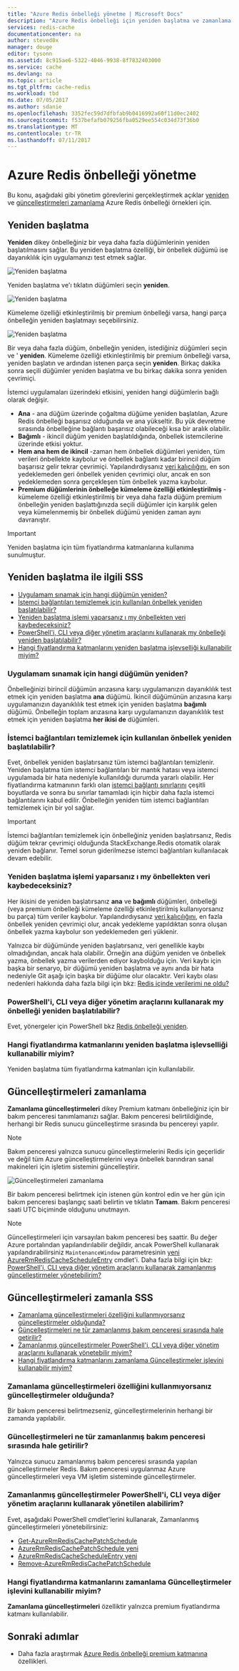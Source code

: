 ```yaml
---
title: "Azure Redis önbelleği yönetme | Microsoft Docs"
description: "Azure Redis önbelleği için yeniden başlatma ve zamanlama güncelleştirmeleri gibi yönetim görevlerini gerçekleştirmek öğrenin"
services: redis-cache
documentationcenter: na
author: steved0x
manager: douge
editor: tysonn
ms.assetid: 8c915ae6-5322-4046-9938-8f7832403000
ms.service: cache
ms.devlang: na
ms.topic: article
ms.tgt_pltfrm: cache-redis
ms.workload: tbd
ms.date: 07/05/2017
ms.author: sdanie
ms.openlocfilehash: 3352fec59d7dfbfab9b0416992a60f11d0ec2402
ms.sourcegitcommit: f537befafb079256fba0529ee554c034d73f36b0
ms.translationtype: MT
ms.contentlocale: tr-TR
ms.lasthandoff: 07/11/2017
---
```

# <a name="how-to-administer-azure-redis-cache"></a>Azure Redis önbelleği yönetme
Bu konu, aşağıdaki gibi yönetim görevlerini gerçekleştirmek açıklar [yeniden](#reboot) ve [güncelleştirmeleri zamanlama](#schedule-updates) Azure Redis önbelleği örnekleri için.

## <a name="reboot"></a>Yeniden başlatma
**Yeniden** dikey önbelleğiniz bir veya daha fazla düğümlerinin yeniden başlatılmasını sağlar. Bu yeniden başlatma özelliği, bir önbellek düğümü ise dayanıklılık için uygulamanızı test etmek sağlar.

![Yeniden başlatma](./media/cache-administration/redis-cache-administration-reboot.png)

Yeniden başlatma ve'ı tıklatın düğümleri seçin **yeniden**.

![Yeniden başlatma](./media/cache-administration/redis-cache-reboot.png)

Kümeleme özelliği etkinleştirilmiş bir premium önbelleği varsa, hangi parça önbelleğin yeniden başlatmayı seçebilirsiniz.

![Yeniden başlatma](./media/cache-administration/redis-cache-reboot-cluster.png)

Bir veya daha fazla düğüm, önbelleğin yeniden, istediğiniz düğümleri seçin ve ' **yeniden**. Kümeleme özelliği etkinleştirilmiş bir premium önbelleği varsa, yeniden başlatın ve ardından istenen parça seçin **yeniden**. Birkaç dakika sonra seçili düğümler yeniden başlatma ve bu birkaç dakika sonra yeniden çevrimiçi.

İstemci uygulamaları üzerindeki etkisini, yeniden hangi düğümlerin bağlı olarak değişir.

* **Ana** - ana düğüm üzerinde çoğaltma düğüme yeniden başlatılan, Azure Redis önbelleği başarısız olduğunda ve ana yükseltir. Bu yük devretme sırasında önbelleğine bağlantı başarısız olabileceği kısa bir aralık olabilir.
* **Bağımlı** - ikincil düğüm yeniden başlatıldığında, önbellek istemcilerine üzerinde etkisi yoktur.
* **Hem ana hem de ikincil** -zaman hem önbellek düğümleri yeniden, tüm verileri önbellekte kaybolur ve önbellek bağlantı kadar birincil düğüm başarısız gelir tekrar çevrimiçi. Yapılandırdıysanız [veri kalıcılığını](cache-how-to-premium-persistence.md), en son yedeklemeden geri önbellek yeniden çevrimiçi olur, ancak en son yedeklemeden sonra gerçekleşen tüm önbellek yazma kaybolur.
* **Premium düğümlerinin önbelleğe kümeleme özelliği etkinleştirilmiş** - kümeleme özelliği etkinleştirilmiş bir veya daha fazla düğüm premium önbelleğin yeniden başlattığınızda seçili düğümler için karşılık gelen veya kümelenmemiş bir önbellek düğümü yeniden zaman aynı davranıştır.

> [!IMPORTANT]
> Yeniden başlatma için tüm fiyatlandırma katmanlarına kullanıma sunulmuştur.
> 
> 

## <a name="reboot-faq"></a>Yeniden başlatma ile ilgili SSS
* [Uygulamam sınamak için hangi düğümün yeniden?](#which-node-should-i-reboot-to-test-my-application)
* [İstemci bağlantıları temizlemek için kullanılan önbellek yeniden başlatılabilir?](#can-i-reboot-the-cache-to-clear-client-connections)
* [Yeniden başlatma işlemi yaparsanız ı my önbellekten veri kaybedeceksiniz?](#will-i-lose-data-from-my-cache-if-i-do-a-reboot)
* [PowerShell'i, CLI veya diğer yönetim araçlarını kullanarak my önbelleği yeniden başlatılabilir?](#can-i-reboot-my-cache-using-powershell-cli-or-other-management-tools)
* [Hangi fiyatlandırma katmanlarını yeniden başlatma işlevselliği kullanabilir miyim?](#what-pricing-tiers-can-use-the-reboot-functionality)

### <a name="which-node-should-i-reboot-to-test-my-application"></a>Uygulamam sınamak için hangi düğümün yeniden?
Önbelleğinizi birincil düğümün arızasına karşı uygulamanızın dayanıklılık test etmek için yeniden başlatma **ana** düğümü. İkincil düğümünün arızasına karşı uygulamanızın dayanıklılık test etmek için yeniden başlatma **bağımlı** düğümü. Önbelleğin toplam arızasına karşı uygulamanızın dayanıklılık test etmek için yeniden başlatma **her ikisi de** düğümleri.

### <a name="can-i-reboot-the-cache-to-clear-client-connections"></a>İstemci bağlantıları temizlemek için kullanılan önbellek yeniden başlatılabilir?
Evet, önbellek yeniden başlatırsanız tüm istemci bağlantıları temizlenir. Yeniden başlatma tüm istemci bağlantıları bir mantık hatası veya istemci uygulamada bir hata nedeniyle kullanıldığı durumda yararlı olabilir. Her fiyatlandırma katmanının farklı olan [istemci bağlantı sınırlarını](cache-configure.md#default-redis-server-configuration) çeşitli boyutlarda ve sonra bu sınırlar tamamladı için hiçbir daha fazla istemci bağlantılarını kabul edilir. Önbelleğin yeniden tüm istemci bağlantıları temizlemek için bir yol sağlar.

> [!IMPORTANT]
> İstemci bağlantıları temizlemek için önbelleğiniz yeniden başlatırsanız, Redis düğüm tekrar çevrimiçi olduğunda StackExchange.Redis otomatik olarak yeniden bağlanır. Temel sorun giderilmezse istemci bağlantıları kullanılacak devam edebilir.
> 
> 

### <a name="will-i-lose-data-from-my-cache-if-i-do-a-reboot"></a>Yeniden başlatma işlemi yaparsanız ı my önbellekten veri kaybedeceksiniz?
Her ikisini de yeniden başlatırsanız **ana** ve **bağımlı** düğümleri, önbelleği (veya premium önbelleği kümeleme özelliği etkinleştirilmiş kullanıyorsanız bu parça) tüm veriler kaybolur. Yapılandırdıysanız [veri kalıcılığını](cache-how-to-premium-persistence.md), en fazla önbellek yeniden çevrimiçi olur, ancak yedekleme yapıldıktan sonra oluşan önbellek yazma kaybolur son yedeklemeden geri yüklenir.

Yalnızca bir düğümünde yeniden başlatırsanız, veri genellikle kaybı olmadığından, ancak hala olabilir. Örneğin ana düğüm yeniden ve önbellek yazma, önbellek yazma verilerden ediyor kaybolduğu için. Veri kaybı için başka bir senaryo, bir düğümü yeniden başlatma ve aynı anda bir hata nedeniyle Git aşağı için başka bir düğüme olur olacaktır. Veri kaybı olası nedenleri hakkında daha fazla bilgi için bkz: [Redis içinde verilerimi ne oldu?](https://gist.github.com/JonCole/b6354d92a2d51c141490f10142884ea4#file-whathappenedtomydatainredis-md)

### <a name="can-i-reboot-my-cache-using-powershell-cli-or-other-management-tools"></a>PowerShell'i, CLI veya diğer yönetim araçlarını kullanarak my önbelleği yeniden başlatılabilir?
Evet, yönergeler için PowerShell bkz [Redis önbelleği yeniden](cache-howto-manage-redis-cache-powershell.md#to-reboot-a-redis-cache).

### <a name="what-pricing-tiers-can-use-the-reboot-functionality"></a>Hangi fiyatlandırma katmanlarını yeniden başlatma işlevselliği kullanabilir miyim?
Yeniden başlatma tüm fiyatlandırma katmanları için kullanılabilir.

## <a name="schedule-updates"></a>Güncelleştirmeleri zamanlama
**Zamanlama güncelleştirmeleri** dikey Premium katmanı önbelleğiniz için bir bakım penceresi tanımlamanızı sağlar. Bakım penceresi belirtildiğinde, herhangi bir Redis sunucu güncelleştirme sırasında bu pencereyi yapılır. 

> [!NOTE] 
> Bakım penceresi yalnızca sunucu güncelleştirmelerini Redis için geçerlidir ve değil tüm Azure güncelleştirmelerini veya önbellek barındıran sanal makineleri için işletim sistemini güncelleştirir.
> 
> 

![Güncelleştirmeleri zamanlama](./media/cache-administration/redis-schedule-updates.png)

Bir bakım penceresi belirtmek için istenen gün kontrol edin ve her gün için bakım penceresi başlangıç saati belirtin ve tıklatın **Tamam**. Bakım penceresi saati UTC biçiminde olduğunu unutmayın. 

> [!NOTE]
> Güncelleştirmeleri için varsayılan bakım penceresi beş saattir. Bu değer Azure portalından yapılandırılabilir değildir, ancak PowerShell kullanarak yapılandırabilirsiniz `MaintenanceWindow` parametresinin [yeni AzureRmRedisCacheScheduleEntry](/powershell/module/azurerm.rediscache/new-azurermrediscachescheduleentry) cmdlet'i. Daha fazla bilgi için bkz: [PowerShell'i, CLI veya diğer yönetim araçlarını kullanarak zamanlanmış güncelleştirmeler yönetebilirim?](#can-i-manage-scheduled-updates-using-powershell-cli-or-other-management-tools)
> 
> 

## <a name="schedule-updates-faq"></a>Güncelleştirmeleri zamanla SSS
* [Zamanlama güncelleştirmeleri özelliğini kullanmıyorsanız güncelleştirmeler olduğunda?](#when-do-updates-occur-if-i-dont-use-the-schedule-updates-feature)
* [Güncelleştirmeleri ne tür zamanlanmış bakım penceresi sırasında hale getirilir?](#what-type-of-updates-are-made-during-the-scheduled-maintenance-window)
* [Zamanlanmış güncelleştirmeler PowerShell'i, CLI veya diğer yönetim araçlarını kullanarak yönetebilir miyim?](#can-i-managed-scheduled-updates-using-powershell-cli-or-other-management-tools)
* [Hangi fiyatlandırma katmanlarını zamanlama Güncelleştirmeler işlevini kullanabilir miyim?](#what-pricing-tiers-can-use-the-schedule-updates-functionality)

### <a name="when-do-updates-occur-if-i-dont-use-the-schedule-updates-feature"></a>Zamanlama güncelleştirmeleri özelliğini kullanmıyorsanız güncelleştirmeler olduğunda?
Bir bakım penceresi belirtmezseniz, güncelleştirmelerinin herhangi bir zamanda yapılabilir.

### <a name="what-type-of-updates-are-made-during-the-scheduled-maintenance-window"></a>Güncelleştirmeleri ne tür zamanlanmış bakım penceresi sırasında hale getirilir?
Yalnızca sunucu zamanlanmış bakım penceresi sırasında yapılan güncelleştirmeler Redis. Bakım penceresi uygulanmaz Azure güncelleştirmeleri veya VM işletim sisteminde güncelleştirmeler.

### <a name="can-i-managed-scheduled-updates-using-powershell-cli-or-other-management-tools"></a>Zamanlanmış güncelleştirmeler PowerShell'i, CLI veya diğer yönetim araçlarını kullanarak yönetilen alabilirim?
Evet, aşağıdaki PowerShell cmdlet'lerini kullanarak, Zamanlanmış güncelleştirmeleri yönetebilirsiniz:

* [Get-AzureRmRedisCachePatchSchedule](/powershell/module/azurerm.rediscache/get-azurermrediscachepatchschedule)
* [AzureRmRedisCachePatchSchedule yeni](/powershell/module/azurerm.rediscache/new-azurermrediscachepatchschedule)
* [AzureRmRedisCacheScheduleEntry yeni](/powershell/module/azurerm.rediscache/new-azurermrediscachescheduleentry)
* [Remove-AzureRmRedisCachePatchSchedule](/powershell/module/azurerm.rediscache/remove-azurermrediscachepatchschedule)

### <a name="what-pricing-tiers-can-use-the-schedule-updates-functionality"></a>Hangi fiyatlandırma katmanlarını zamanlama Güncelleştirmeler işlevini kullanabilir miyim?
**Zamanlama güncelleştirmeleri** özelliktir yalnızca premium fiyatlandırma katmanı kullanılabilir.

## <a name="next-steps"></a>Sonraki adımlar
* Daha fazla araştırmak [Azure Redis önbelleği premium katmanına](cache-premium-tier-intro.md) özellikleri.

